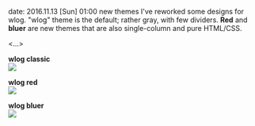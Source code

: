 date: 2016.11.13 [Sun] 01:00
new themes
I've reworked some designs for wlog. "wlog" theme is the default; rather gray, with few dividers. **Red** and **bluer** are new themes that are also single-column and pure HTML/CSS. 

<...> 

<b>wlog classic</b><br>
<a href="https://i.imgur.com/qTiV7HB.png">
<img src="https://i.imgur.com/qTiV7HB.png" style="max-width:30%;"></a>

<b>wlog red</b><br>
<a href="https://i.imgur.com/HiLufwI.png">
<img src="https://i.imgur.com/HiLufwI.png" style="max-width:30%;"></a>

<b>wlog bluer</b><br>
<a href="https://i.imgur.com/FrfSpnx.png">
<img src="https://i.imgur.com/FrfSpnx.png" style="max-width:30%;"></a>